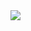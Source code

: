 <img src="https://github.com/sh0412kim/Mid-Term-Project/assets/165272954/bbbf52be-a8b6-4383-9328-0ca25f73d33f">
